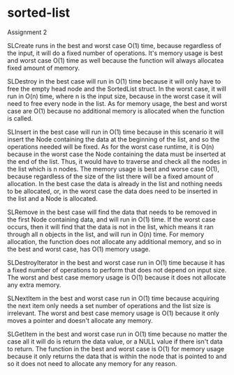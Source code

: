 # sorted-list
Assignment 2



SLCreate runs in the best and worst case O(1) time, because regardless of the input, it will do a fixed number of operations.
It's memory usage is best and worst case O(1) time as well because the function will always allocatea fixed amount of memory.

SLDestroy in the best case will run in O(1) time because it will only have to free the empty head node and the SortedList struct.
In the worst case, it will run in O(n) time, where n is the input size, because in the worst case it will need to free every node in the list.
As for memory usage, the best and worst case are O(1) because no additional memory is allocated when the function is called.

SLInsert in the best case will run in O(1) time because in this scenario it will insert the Node containing the data at the beginning of the list,
and so the operations needed will be fixed. As for the worst case runtime, it is O(n) because in the worst case the Node containing the data must
be inserted at the end of the list. Thus, it would have to traverse and check all the nodes in the list which is n nodes. The memory usage is best
and worse case O(1), because regardless of the size of the list there will be a fixed amount of allocation. In the best case the data is already in
the list and nothing needs to be allocated, or, in the worst case the data does need to be inserted in the list and a Node is allocated.

SLRemove in the best case will find the data that needs to be removed in the first Node containing data, and will run in O(1) time. If the worst case
occurs, then it will find that the data is not in the list, which means it ran through all n objects in the list, and will run in O(n) time. For memory
allocation, the function does not allocate any additional memory, and so in the best and worst case, has O(1) memory usage. 

SLDestroyIterator in the best and worst case run in O(1) time because it has a fixed number of operations to perform that does not depend on input size.
The worst and best case memory usage is O(1) because it does not allocate any extra memory.

SLNextItem in the best and worst case run in O(1) time because acquiring the next item only needs a set number of operations and the list size is irrelevant.
The worst and best case memory usage is O(1) because it only moves a pointer and doesn't allocate any memory.

SLGetItem in the best and worst case run in O(1) time because no matter the case all it will do is return the data value, or a NULL value if there isn't data
to return. The function in the best and worst case is O(1) for memory usage because it only returns the data that is within the node that is pointed to and
so it does not need to allocate any memory for any reason.
